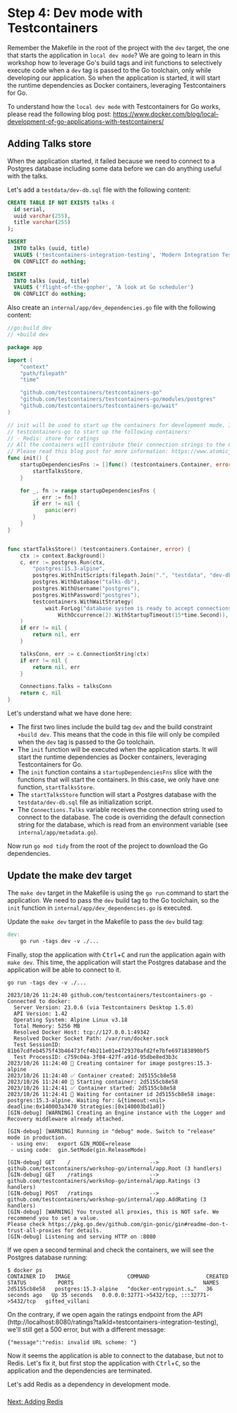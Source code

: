 # Step 4: Dev mode with Testcontainers

Remember the Makefile in the root of the project with the `dev` target, the one that starts the application in `local dev mode`? We are going to learn in this workshop how to leverage Go's build tags and init functions to selectively execute code when a `dev` tag is passed to the Go toolchain, only while developing our application. So when the application is started, it will start the runtime dependencies as Docker containers, leveraging Testcontainers for Go.

To understand how the `local dev mode` with Testcontainers for Go works, please read the following blog post: https://www.docker.com/blog/local-development-of-go-applications-with-testcontainers/

## Adding Talks store

When the application started, it failed because we need to connect to a Postgres database including some data before we can do anything useful with the talks.

Let's add a `testdata/dev-db.sql` file with the following content:

```sql
CREATE TABLE IF NOT EXISTS talks (
  id serial,
  uuid varchar(255),
  title varchar(255)
);

INSERT
  INTO talks (uuid, title)
  VALUES ('testcontainers-integration-testing', 'Modern Integration Testing with Testcontainers')
  ON CONFLICT do nothing;

INSERT
  INTO talks (uuid, title)
  VALUES ('flight-of-the-gopher', 'A look at Go scheduler')
  ON CONFLICT do nothing;

```

Also create an `internal/app/dev_dependencies.go` file with the following content:

```go
//go:build dev
// +build dev

package app

import (
	"context"
	"path/filepath"
	"time"

	"github.com/testcontainers/testcontainers-go"
	"github.com/testcontainers/testcontainers-go/modules/postgres"
	"github.com/testcontainers/testcontainers-go/wait"
)

// init will be used to start up the containers for development mode. It will use
// testcontainers-go to start up the following containers:
// - Redis: store for ratings
// All the containers will contribute their connection strings to the Connections struct.
// Please read this blog post for more information: https://www.atomicjar.com/2023/08/local-development-of-go-applications-with-testcontainers/
func init() {
	startupDependenciesFns := []func() (testcontainers.Container, error){
		startTalksStore,
	}

	for _, fn := range startupDependenciesFns {
		_, err := fn()
		if err != nil {
			panic(err)
		}
	}
}


func startTalksStore() (testcontainers.Container, error) {
	ctx := context.Background()
	c, err := postgres.Run(ctx,
		"postgres:15.3-alpine",
		postgres.WithInitScripts(filepath.Join(".", "testdata", "dev-db.sql")),
		postgres.WithDatabase("talks-db"),
		postgres.WithUsername("postgres"),
		postgres.WithPassword("postgres"),
		testcontainers.WithWaitStrategy(
			wait.ForLog("database system is ready to accept connections").
				WithOccurrence(2).WithStartupTimeout(15*time.Second)),
	)
	if err != nil {
		return nil, err
	}

	talksConn, err := c.ConnectionString(ctx)
	if err != nil {
		return nil, err
	}

	Connections.Talks = talksConn
	return c, nil
}

```

Let's understand what we have done here:

- The first two lines include the build tag `dev` and the build constraint `+build dev`. This means that the code in this file will only be compiled when the `dev` tag is passed to the Go toolchain.
- The `init` function will be executed when the application starts. It will start the runtime dependencies as Docker containers, leveraging Testcontainers for Go.
- The `init` function contains a `startupDependenciesFns` slice with the functions that will start the containers. In this case, we only have one function, `startTalksStore`.
- The `startTalksStore` function will start a Postgres database with the `testdata/dev-db.sql` file as initialization script.
- The `Connections.Talks` variable receives the connection string used to connect to the database. The code is overriding the default connection string for the database, which is read from an environment variable (see `internal/app/metadata.go`).

Now run `go mod tidy` from the root of the project to download the Go dependencies.

## Update the make dev target

The `make dev` target in the Makefile is using the `go run` command to start the application. We need to pass the `dev` build tag to the Go toolchain, so the `init` function in `internal/app/dev_dependencies.go` is executed.

Update the `make dev` target in the Makefile to pass the `dev` build tag:

```makefile
dev:
	go run -tags dev -v ./...
```

Finally, stop the application with <kbd>Ctrl</kbd>+<kbd>C</kbd> and run the application again with `make dev`. This time, the application will start the Postgres database and the application will be able to connect to it.

```text
go run -tags dev -v ./...

2023/10/26 11:24:40 github.com/testcontainers/testcontainers-go - Connected to docker: 
  Server Version: 23.0.6 (via Testcontainers Desktop 1.5.0)
  API Version: 1.42
  Operating System: Alpine Linux v3.18
  Total Memory: 5256 MB
  Resolved Docker Host: tcp://127.0.0.1:49342
  Resolved Docker Socket Path: /var/run/docker.sock
  Test SessionID: 81b67cdfeb4575f43b46473fcf4b211e01e4729370afd2fe7bfe697183890bf5
  Test ProcessID: c759c04a-3f04-427f-a91d-95dbe8ed3b3c
2023/10/26 11:24:40 🐳 Creating container for image postgres:15.3-alpine
2023/10/26 11:24:40 ✅ Container created: 2d5155cb8e58
2023/10/26 11:24:40 🐳 Starting container: 2d5155cb8e58
2023/10/26 11:24:41 ✅ Container started: 2d5155cb8e58
2023/10/26 11:24:41 🚧 Waiting for container id 2d5155cb8e58 image: postgres:15.3-alpine. Waiting for: &{timeout:<nil> deadline:0x140003a3470 Strategies:[0x140003bd1a0]}
[GIN-debug] [WARNING] Creating an Engine instance with the Logger and Recovery middleware already attached.

[GIN-debug] [WARNING] Running in "debug" mode. Switch to "release" mode in production.
 - using env:   export GIN_MODE=release
 - using code:  gin.SetMode(gin.ReleaseMode)

[GIN-debug] GET    /                         --> github.com/testcontainers/workshop-go/internal/app.Root (3 handlers)
[GIN-debug] GET    /ratings                  --> github.com/testcontainers/workshop-go/internal/app.Ratings (3 handlers)
[GIN-debug] POST   /ratings                  --> github.com/testcontainers/workshop-go/internal/app.AddRating (3 handlers)
[GIN-debug] [WARNING] You trusted all proxies, this is NOT safe. We recommend you to set a value.
Please check https://pkg.go.dev/github.com/gin-gonic/gin#readme-don-t-trust-all-proxies for details.
[GIN-debug] Listening and serving HTTP on :8080
```

If we open a second terminal and check the containers, we will see the Postgres database running:

```text
$ docker ps
CONTAINER ID   IMAGE                  COMMAND                  CREATED          STATUS          PORTS                                         NAMES
2d5155cb8e58   postgres:15.3-alpine   "docker-entrypoint.s…"   36 seconds ago   Up 35 seconds   0.0.0.0:32771->5432/tcp, :::32771->5432/tcp   gifted_villani
```

On the contrary, if we open again the ratings endpoint from the API (http://localhost:8080/ratings?talkId=testcontainers-integration-testing), we'll still get a 500 error, but with a different message:

```text
{"message":"redis: invalid URL scheme: "}
```

Now it seems the application is able to connect to the database, but not to Redis. Let's fix it, but first stop the application with <kbd>Ctrl</kbd>+<kbd>C</kbd>, so the application and the dependencies are terminated.

Let's add Redis as a dependency in development mode.

### 
[Next: Adding Redis](step-5-adding-redis.md)
